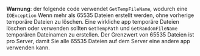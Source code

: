 **Warnung**: der folgende code verwendet `GetTempFileName`, wodurch eine `IOException` Wenn mehr als 65535 Dateien erstellt werden, ohne vorherige temporäre Dateien zu löschen. Eine wirkliche app temporäre Dateien löschen oder verwenden sollten `GetTempPath` und `GetRandomFileName` temporären Dateinamen zu erstellen. Der Grenzwert von 65535 Dateien ist pro Server, damit Sie alle 65535 Dateien auf dem Server eine andere app verwenden kann. 